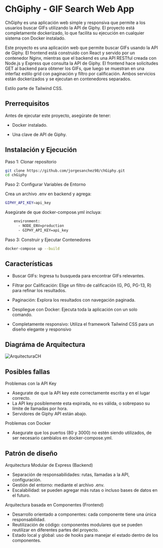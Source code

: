 # ChGiphy - GIF Search Web App

ChGiphy es una aplicación web simple y responsiva que permite a los usuarios buscar GIFs utilizando la API de Giphy. El proyecto está completamente dockerizado, lo que facilita su ejecución en cualquier sistema con Docker instalado.

Este proyecto es una aplicación web que permite buscar GIFs usando la API de Giphy. El frontend está construido con React y servido por un contenedor Nginx, mientras que el backend es una API RESTful creada con Node.js y Express que consulta la API de Giphy. El frontend hace solicitudes GET al backend para obtener los GIFs, que luego se muestran en una interfaz estilo grid con paginación y filtro por calificación. Ambos servicios están dockerizados y se ejecutan en contenedores separados.

Estilo parte de Tailwind CSS.


## Prerrequisitos

Antes de ejecutar este proyecto, asegúrate de tener:

- Docker instalado.

- Una clave de API de Giphy.

## Instalación y Ejecución
Paso 1: Clonar repositorio

```bash
git clone https://github.com/jorgesanchez98/chGiphy.git
cd chGiphy
```
Paso 2: Configurar Variables de Entorno

Crea un archivo .env en backend y agrega:

```bash
GIPHY_API_KEY=api_key
```
Asegúrate de que docker-compose.yml incluya:
```bash
    environment:
      - NODE_ENV=production
      - GIPHY_API_KEY=api_key
```
Paso 3: Construir y Ejecutar Contenedores
```bash
docker-compose up --build
```

## Características

- Buscar GIFs: Ingresa tu busqueda para encontrar GIFs relevantes.

- Filtrar por Calificación: Elige un filtro de calificación (G, PG, PG-13, R) para refinar los resultados.

- Paginación: Explora los resultados con navegación paginada.

- Despliegue con Docker: Ejecuta toda la aplicación con un solo comando.

- Completamente responsivo: Utiliza el framework Tailwind CSS para un diseño elegante y responsivo

## Diagráma de Arquitectura
![ArquitecturaCH](https://github.com/user-attachments/assets/970696cf-ec01-46ef-864e-ffac13731680)

## Posibles fallas 

Problemas con la API Key
- Asegurate de que la API key este correctamente escrita y en el lugar correcto.
- La API key posiblemente esta expirada, no es válida, o sobrepaso su límite de llamadas por hora.
- Servidores de Giphy API están abajo.

Problemas con Docker
- Asegurate que los puertos (80 y 3000) no estén siendo utilizados, de ser necesario cambialos en docker-compose.yml.

## Patrón de diseño
Arquitectura Modular de Express (Backend)
- Separación de responsabilidades: rutas, llamadas a la API, configuración.
- Gestión del entorno: mediante el archivo .env.
- Escalabilidad: se pueden agregar más rutas o incluso bases de datos en el futuro.

Arquitectura basada en Componentes (Frontend)
- Desarrollo orientado a componentes: cada componente tiene una única responsabilidad.
- Reutilización de código: componentes modulares que se pueden reutilizar en diferentes partes del proyecto.
- Estado local y global: uso de hooks para manejar el estado dentro de los componentes.

